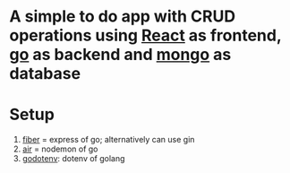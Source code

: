 # A simple to do app with CRUD operations using [React](https://react.dev/) as frontend, [go](https://go.dev/) as backend and [mongo](https://www.mongodb.com/) as database

# Setup

1. [fiber](https://github.com/gofiber/fiber) = express of go; alternatively can use gin
2. [air](https://github.com/air-verse/air) = nodemon of go
3. [godotenv](https://github.com/joho/godotenv): dotenv of golang
